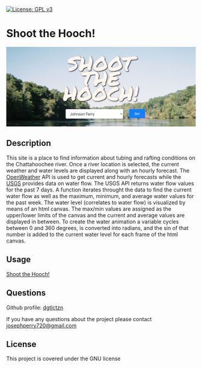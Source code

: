 [![License: GPL v3](https://img.shields.io/badge/License-GPLv3-blue.svg)](https://www.gnu.org/licenses/gpl-3.0)
  # Shoot the Hooch!

  ![shoot the hooch still](./public/shoot-the-hooch.png)

  ## Description
  This site is a place to find information about tubing and rafting conditions on the Chattahoochee river. Once a river location is selected, the current weather and water levels are displayed along with an hourly forecast. The [OpenWeather](https://openweathermap.org/api) API is used to get current and hourly forecasts while the [USGS](https://waterservices.usgs.gov/) provides data on water flow. The USGS API returns water flow values for the past 7 days. A function iterates throught the data to find the current water flow as well as the maximum, minimum, and average water values for the past week. The water level (correlates to water flow) is visualized by means of an html canvas. The max/min values are assigned as the upper/lower limits of the canvas and the current and average values are displayed in between. To create the water animation a variable cycles between 0 and 360 degrees, is converted into radians, and the sin of that number is added to the current water level for each frame of the html canvas. 

  ## Usage
  
  [Shoot the Hooch!](https://shoot-the-hooch.netlify.app/)

  ## Questions
  Github profile: [dgtlctzn](https://github.com/dgtlctzn)
  
  If you have any questions about the project please contact josephperry720@gmail.com
  ## License
  This project is covered under the GNU license
